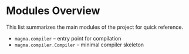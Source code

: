 # Modules Overview

This list summarizes the main modules of the project for quick reference.

- `magma.compiler` – entry point for compilation
- `magma.compiler.Compiler` – minimal compiler skeleton


